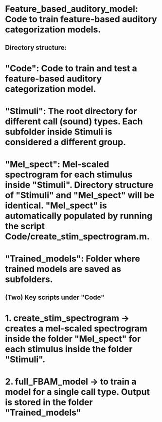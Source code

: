 # Feature_based_auditory_model: Code to train feature-based auditory categorization models. 

## Directory structure: 
# "Code": Code to train and test a feature-based auditory categorization model. 
# "Stimuli": The root directory for different call (sound) types. Each subfolder inside Stimuli is considered a different group. 
# "Mel_spect": Mel-scaled spectrogram for each stimulus inside "Stimuli". Directory structure of "Stimuli" and "Mel_spect" will be identical. "Mel_spect" is automatically populated by running the script Code/create_stim_spectrogram.m.
# "Trained_models": Folder where trained models are saved as subfolders. 

## (Two) Key scripts under "Code"
# 1. create_stim_spectrogram -> creates a mel-scaled spectrogram inside the folder "Mel_spect" for each stimulus inside the folder "Stimuli". 
# 2. full_FBAM_model -> to train a model for a single call type. Output is stored in the folder "Trained_models" 